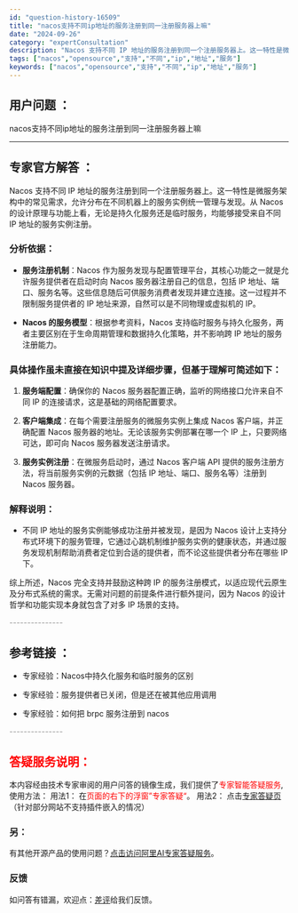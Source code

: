```yaml
---
id: "question-history-16509"
title: "nacos支持不同ip地址的服务注册到同一注册服务器上嘛"
date: "2024-09-26"
category: "expertConsultation"
description: "Nacos 支持不同 IP 地址的服务注册到同一个注册服务器上。这一特性是微服务架构中的常见需求，允许分布在不同机器上的服务实例统一管理与发现。从 Nacos 的设计原理与功能上看，无论是持久化服务还是临时服务，均能够接受来自不同 IP 地址的服务实例注册。### 分析依据：- **服务注册机制**"
tags: ["nacos","opensource","支持","不同","ip","地址","服务"]
keywords: ["nacos","opensource","支持","不同","ip","地址","服务"]
---
```


## 用户问题 ： 
 nacos支持不同ip地址的服务注册到同一注册服务器上嘛  

---------------
## 专家官方解答 ：

Nacos 支持不同 IP 地址的服务注册到同一个注册服务器上。这一特性是微服务架构中的常见需求，允许分布在不同机器上的服务实例统一管理与发现。从 Nacos 的设计原理与功能上看，无论是持久化服务还是临时服务，均能够接受来自不同 IP 地址的服务实例注册。

### 分析依据：

- **服务注册机制**：Nacos 作为服务发现与配置管理平台，其核心功能之一就是允许服务提供者在启动时向 Nacos 服务器注册自己的信息，包括 IP 地址、端口、服务名等。这些信息随后可供服务消费者发现并建立连接。这一过程并不限制服务提供者的 IP 地址来源，自然可以是不同物理或虚拟机的 IP。

- **Nacos 的服务模型**：根据参考资料，Nacos 支持临时服务与持久化服务，两者主要区别在于生命周期管理和数据持久化策略，并不影响跨 IP 地址的服务注册能力。

### 具体操作虽未直接在知识中提及详细步骤，但基于理解可简述如下：

1. **服务端配置**：确保你的 Nacos 服务器配置正确，监听的网络接口允许来自不同 IP 的连接请求，这是基础的网络配置要求。

2. **客户端集成**：在每个需要注册服务的微服务实例上集成 Nacos 客户端，并正确配置 Nacos 服务器的地址。无论该服务实例部署在哪一个 IP 上，只要网络可达，即可向 Nacos 服务器发送注册请求。

3. **服务实例注册**：在微服务启动时，通过 Nacos 客户端 API 提供的服务注册方法，将当前服务实例的元数据（包括 IP 地址、端口、服务名等）注册到 Nacos 服务器。

### 解释说明：

- 不同 IP 地址的服务实例能够成功注册并被发现，是因为 Nacos 设计上支持分布式环境下的服务管理，它通过心跳机制维护服务实例的健康状态，并通过服务发现机制帮助消费者定位到合适的提供者，而不论这些提供者分布在哪些 IP 下。

综上所述，Nacos 完全支持并鼓励这种跨 IP 的服务注册模式，以适应现代云原生及分布式系统的需求。无需对问题的前提条件进行额外提问，因为 Nacos 的设计哲学和功能实现本身就包含了对多 IP 场景的支持。


<font color="#949494">---------------</font> 


## 参考链接 ：

* 专家经验：Nacos中持久化服务和临时服务的区别 
 
 * 专家经验：服务提供者已关闭，但是还在被其他应用调用 
 
 * 专家经验：如何把 brpc 服务注册到 nacos 


 <font color="#949494">---------------</font> 
 


## <font color="#FF0000">答疑服务说明：</font> 

本内容经由技术专家审阅的用户问答的镜像生成，我们提供了<font color="#FF0000">专家智能答疑服务</font>,使用方法：
用法1： 在<font color="#FF0000">页面的右下的浮窗”专家答疑“</font>。
用法2： 点击[专家答疑页](https://answer.opensource.alibaba.com/docs/intro)（针对部分网站不支持插件嵌入的情况）
### 另：


有其他开源产品的使用问题？[点击访问阿里AI专家答疑服务](https://answer.opensource.alibaba.com/docs/intro)。
### 反馈
如问答有错漏，欢迎点：[差评](https://ai.nacos.io/user/feedbackByEnhancerGradePOJOID?enhancerGradePOJOId=16515)给我们反馈。
